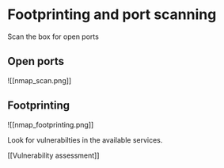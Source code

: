 # Footprinting and port scanning

Scan the box for open ports

## Open ports

![[nmap_scan.png]]

## Footprinting

![[nmap_footprinting.png]]


Look for vulnerabilties in the available services.

[[Vulnerability assessment]]